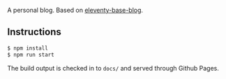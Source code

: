 A personal blog. Based on [eleventy-base-blog](https://github.com/11ty/eleventy-base-blog).

## Instructions

```bash
$ npm install
$ npm run start
```

The build output is checked in to `docs/` and served through Github Pages.
